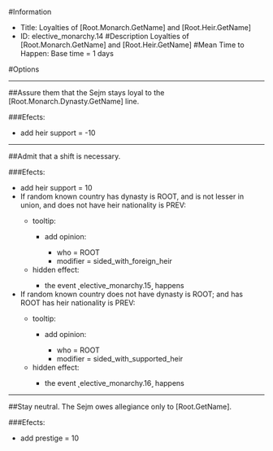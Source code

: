 #Information
 - Title: Loyalties of [Root.Monarch.GetName] and [Root.Heir.GetName]
 - ID: elective_monarchy.14
#Description
Loyalties of [Root.Monarch.GetName] and [Root.Heir.GetName]
#Mean Time to Happen:
Base time = 1 days

#Options

___
##Assure them that the Sejm stays loyal to the [Root.Monarch.Dynasty.GetName] line.

###Efects:<ul><li>add heir support = -10</li></ul>

___
##Admit that a shift is necessary.

###Efects:<ul><li>add heir support = 10</li><li>If random known country has dynasty is ROOT, and  is not lesser in union, and  does not have heir nationality is PREV:</li><ul><li>tooltip:</li><ul><li>add opinion:</li><ul><li>who = ROOT</li><li>modifier = sided_with_foreign_heir</li></ul></ul><li>hidden effect:</li><ul><li>the event ˻elective_monarchy.15˼ happens</li></ul></ul><li>If random known country does not have dynasty is ROOT; and  has ROOT has heir nationality is PREV:</li><ul><li>tooltip:</li><ul><li>add opinion:</li><ul><li>who = ROOT</li><li>modifier = sided_with_supported_heir</li></ul></ul><li>hidden effect:</li><ul><li>the event ˻elective_monarchy.16˼ happens</li></ul></ul></ul>

___
##Stay neutral. The Sejm owes allegiance only to [Root.GetName].

###Efects:<ul><li>add prestige = 10</li></ul>
